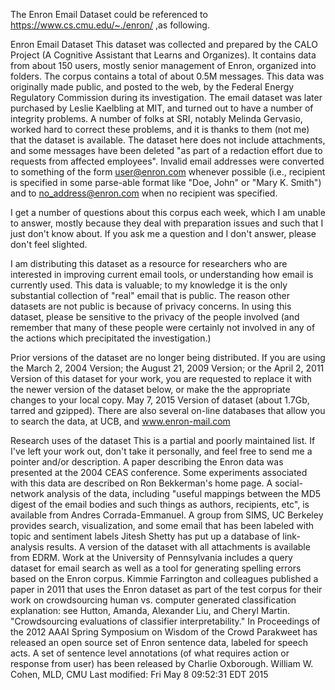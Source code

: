 The Enron Email Dataset could be referenced to https://www.cs.cmu.edu/~./enron/ ,as following.

Enron Email Dataset
This dataset was collected and prepared by the CALO Project (A Cognitive Assistant that Learns and Organizes). It contains data from about 150 users, mostly senior management of Enron, organized into folders. The corpus contains a total of about 0.5M messages. This data was originally made public, and posted to the web, by the Federal Energy Regulatory Commission during its investigation.
The email dataset was later purchased by Leslie Kaelbling at MIT, and turned out to have a number of integrity problems. A number of folks at SRI, notably Melinda Gervasio, worked hard to correct these problems, and it is thanks to them (not me) that the dataset is available. The dataset here does not include attachments, and some messages have been deleted "as part of a redaction effort due to requests from affected employees". Invalid email addresses were converted to something of the form user@enron.com whenever possible (i.e., recipient is specified in some parse-able format like "Doe, John" or "Mary K. Smith") and to no_address@enron.com when no recipient was specified.

I get a number of questions about this corpus each week, which I am unable to answer, mostly because they deal with preparation issues and such that I just don't know about. If you ask me a question and I don't answer, please don't feel slighted.

I am distributing this dataset as a resource for researchers who are interested in improving current email tools, or understanding how email is currently used. This data is valuable; to my knowledge it is the only substantial collection of "real" email that is public. The reason other datasets are not public is because of privacy concerns. In using this dataset, please be sensitive to the privacy of the people involved (and remember that many of these people were certainly not involved in any of the actions which precipitated the investigation.)

Prior versions of the dataset are no longer being distributed. If you are using the March 2, 2004 Version; the August 21, 2009 Version; or the April 2, 2011 Version of this dataset for your work, you are requested to replace it with the newer version of the dataset below, or make the the appropriate changes to your local copy.
May 7, 2015 Version of dataset (about 1.7Gb, tarred and gzipped).
There are also several on-line databases that allow you to search the data, at UCB, and www.enron-mail.com

Research uses of the dataset
This is a partial and poorly maintained list. If I've left your work out, don't take it personally, and feel free to send me a pointer and/or description.
A paper describing the Enron data was presented at the 2004 CEAS conference.
Some experiments associated with this data are described on Ron Bekkerman's home page.
A social-network analysis of the data, including "useful mappings between the MD5 digest of the email bodies and such things as authors, recipients, etc", is available from Andres Corrada-Emmanuel.
A group from SIMS, UC Berkeley provides search, visualization, and some email that has been labeled with topic and sentiment labels
Jitesh Shetty has put up a database of link-analysis results.
A version of the dataset with all attachments is available from EDRM.
Work at the University of Pennsylvania includes a query dataset for email search as well as a tool for generating spelling errors based on the Enron corpus.
Kimmie Farrington and colleagues published a paper in 2011 that uses the Enron dataset as part of the test corpus for their work on crowdsourcing human vs. computer generated classification explanation: see Hutton, Amanda, Alexander Liu, and Cheryl Martin. "Crowdsourcing evaluations of classifier interpretability." In Proceedings of the 2012 AAAI Spring Symposium on Wisdom of the Crowd
Parakweet has released an open source set of Enron sentence data, labeled for speech acts.
A set of sentence level annotations (of what requires action or response from user) has been released by Charlie Oxborough.
William W. Cohen, MLD, CMU
Last modified: Fri May 8 09:52:31 EDT 2015